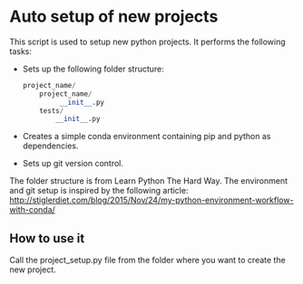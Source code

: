 Auto setup of new projects
==================

This script is used to setup new python projects.
It performs the following tasks:

* Sets up the following folder structure:
    ```python
    project_name/
        project_name/
             __init__.py
        tests/
            __init__.py
    ```


* Creates a simple conda environment containing pip and python as dependencies.
* Sets up git version control.

The folder structure is from Learn Python The Hard Way.
The environment and git setup is inspired by the following article:
http://stiglerdiet.com/blog/2015/Nov/24/my-python-environment-workflow-with-conda/

How to use it
---------------
Call the project_setup.py file from the folder where you want to create the new project.

